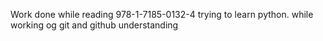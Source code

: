 Work done while reading 978-1-7185-0132-4 
trying to learn python.
while working og git and github understanding
